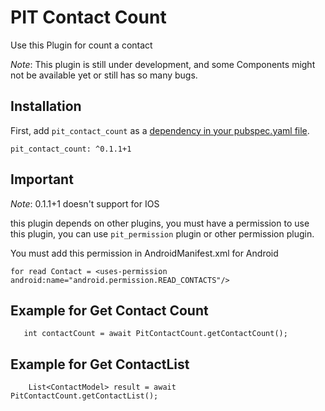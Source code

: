 # PIT Contact Count

Use this Plugin for count a contact

*Note*: This plugin is still under development, and some Components might not be available yet or still has so many bugs.

## Installation

First, add `pit_contact_count` as a [dependency in your pubspec.yaml file](https://flutter.io/platform-plugins/).

```
pit_contact_count: ^0.1.1+1
```

## Important

*Note*: 0.1.1+1 doesn't support for IOS

this plugin depends on other plugins, you must have a permission to use this plugin, you can use `pit_permission` plugin or other permission plugin.

You must add this permission in AndroidManifest.xml for Android

```
for read Contact = <uses-permission android:name="android.permission.READ_CONTACTS"/>
```


## Example for Get Contact Count
```
   int contactCount = await PitContactCount.getContactCount();
```

## Example for Get ContactList
```
    List<ContactModel> result = await PitContactCount.getContactList();
```
